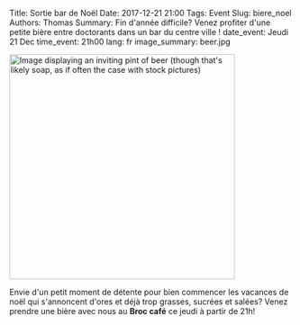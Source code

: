 Title: Sortie bar de Noël
Date: 2017-12-21 21:00
Tags: Event
Slug: biere_noel
Authors: Thomas
Summary: Fin d'année difficile? Venez profiter d'une petite bière entre doctorants dans un bar du centre ville !
date_event: Jeudi 21 Dec
time_event: 21h00
lang: fr
image_summary: beer.jpg 


<img src="/images/beer.jpg" style="width:400px;" alt="Image displaying an inviting pint of beer (though that's likely soap, as if often the case with stock pictures)">

Envie d'un petit moment de détente pour bien commencer les vacances de noël qui s'annoncent d'ores et déjà trop grasses, sucrées et salées? Venez prendre une bière avec nous au __Broc café__ ce jeudi à partir de 21h!


